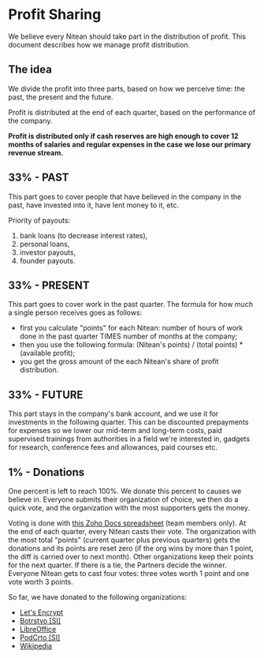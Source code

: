 # Profit Sharing

We believe every Nitean should take part in the distribution of profit. This document describes how we manage profit distribution.


## The idea

We divide the profit into three parts, based on how we perceive time: the past, the present and the future.

Profit is distributed at the end of each quarter, based on the performance of the company.

**Profit is distributed only if cash reserves are high enough to cover 12 months of salaries and regular expenses in the case we lose our primary revenue stream.**


## 33% - PAST

This part goes to cover people that have believed in the company in the past, have invested into it, have lent money to it, etc.

Priority of payouts:
1. bank loans (to decrease interest rates),
2. personal loans,
3. investor payouts,
4. founder payouts.


## 33% - PRESENT

This part goes to cover work in the past quarter. The formula for how much a single person receives goes as follows:

* first you calculate "points" for each Nitean: number of hours of work done in the past quarter TIMES number of months at the company;
* then you use the following formula: (Nitean's points) / (total points) * (available profit);
* you get the gross amount of the each Nitean's share of profit distribution.


## 33% - FUTURE

This part stays in the company's bank account, and we use it for investments in the following quarter. This can be discounted prepayments for expenses so we lower our mid-term and long-term costs, paid supervised trainings from authorities in a field we're interested in, gadgets for research, conference fees and allowances, paid courses etc.


## 1% - Donations

One percent is left to reach 100%. We donate this percent to causes we believe in. Everyone submits their organization of choice, we then do a quick vote, and the organization with the most supporters gets the money.

Voting is done with [this Zoho Docs spreadsheet](https://docs.zoho.eu/file/wtxljad4438a51ea04a59b5dce7d3dce0d0ac) (team members only). At the end of each quarter, every Nitean casts their vote. The organization with the most total "points" (current quarter plus previous quarters) gets the donations and its points are reset zero (if the org wins by more than 1 point, the diff is carried over to next month). Other organizations keep their points for the next quarter. If there is a tie, the Partners decide the winner. Everyone Nitean gets to cast four votes: three votes worth 1 point and one vote worth 3 points.

So far, we have donated to the following organizations:

* [Let's Encrypt](https://letsencrypt.org/)
* [Botrstvo [SI]](https://www.boter.si/)
* [LibreOffice](https://www.libreoffice.org/)
* [PodCrto [SI]](http://podcrto.si/)
* [Wikipedia](https://www.wikipedia.org/)
